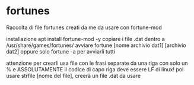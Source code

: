 # fortunes
Raccolta di file fortunes creati da me da usare con 
fortune-mod

installazione
apt install fortune-mod -y
copiare i file .dat dentro a /usr/share/games/fortunes/
avviare 
fortune [nome archivio dat1] [archivio dat2] oppure solo fortune -a per avviarli tutti

attenzione per crearli usa file con le frasi separate da una riga con solo un % e ASSOLUTAMENTE il codice di capo riga deve essere LF di linux!
poi usare strfile [nome del file], creerà un file .dat da usare

